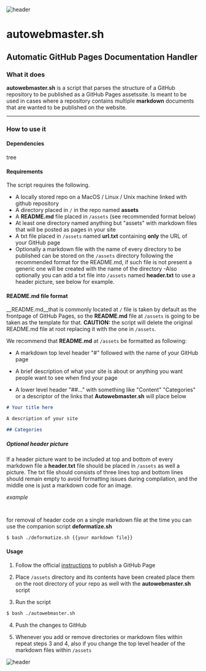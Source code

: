 
![header](/Tutoriales-IFC/assets/header.png)






































# autowebmaster.sh

## Automatic GitHub Pages Documentation Handler 

### What it does

__autowebmaster.sh__ is a script that parses the structure of a GitHub repository to be published as a GitHub Pages assetssite. Is meant to be used in cases where a repository contains multiple __markdown__ documents that are wanted to be published on the website. 

___

### How to use it


#### Dependencies

tree

#### Requirements

The script requires the following. 

- A locally stored repo on a MacOS / Linux / Unix machine linked with github repository 
- A directory placed in `/` in the repo named __assets__
- A __README.md__ file placed in `/assets`   (see recommended format below)
- At least one directory named anything but "assets" with markdown files that will be posted as pages in your site
- A txt file placed in `/assets` named __url.txt__ containing __only__ the URL of your GitHub page 
- Optionally a markdown file with the name of every directory to be published can be stored on the `/assets` directory following the recommended format for the README.md, if such file is not present a generic one will be created with the name of the directory
-Also optionally you can add a txt file into `/assets`  named __header.txt__  to use a header picture, see below for example. 

#### README.md file format

__README.md__that is commonly located at `/`  file is taken by default as the frontpage of GitHub Pages, so the __README.md__ file at `/assets` is going to be taken as the template for that. __CAUTION:__ the script will delete the original README.md file at root replacing it with the one in `/assets`.

We recommend that __README.md__ at `/assets` be formatted as following:

- A markdown top level header "#" followed with the name of your GitHub page

- A brief description of what your site is about or anything you want people want to see when find your page

- A lower level header "##..." with something like "Content" "Categories" or a descriptor of the links that __Autowebmaster.sh__ will place below

``` markdown
# Your title here

A description of your site 

## Categories


```

#####  Optional header picture 

If a header picture want to be included at top and bottom of every markdown file a __header.txt__ file should be placed in `/assets` as well a picture.  The txt file should consists of three lines top and bottom lines should remain empty to avoid formatting issues during compilation, and the middle one is just a markdown code for an image.

_example_

``` markdown



```

for removal of header code on a single markdown file at the time you can use the companion script __deformatize.sh__  

``` bash
$ bash ./deformatize.sh {{your markdown file}}
```


#### Usage 

1. Follow the official [instructions](https://pages.github.com/) to publish a GitHub Page

2. Place `/assets` directory and its contents have been created place them on the root directory of your repo as well with the __autowebmaster.sh__ script

3. Run the script

``` bash
$ bash ./autowebmaster.sh
```
4. Push the changes to GitHub

5. Whenever you add or remove directories or markdown files within repeat steps 3 and 4, also if you change the top level header of the markdown files within `/assets`















































![header](/Tutoriales-IFC/assets/header.png)

